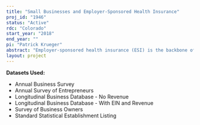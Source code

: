 ```yaml
---
title: "Small Businesses and Employer-Sponsored Health Insurance"
proj_id: "1946"
status: "Active"
rdc: "Colorado"
start_year: "2018"
end_year: ""
pi: "Patrick Krueger"
abstract: "Employer-sponsored health insurance (ESI) is the backbone of coverage and health care in the United States. Yet, there has been a substantial decline in employers offering health insurance, especially among small businesses, over the past 20 years. These small businesses occupy an especially important position in the employment of racial/ethnic minorities, and thus lower rates of ESI provision for small businesses may help explain the lower rates of health coverage among disadvantaged groups. However, not all small businesses fail to provide ESI, and researchers have failed to examine the potential impacts of business owner and community demographics, which may play an important role in explaining ESI coverage. By combining data from the Survey of Business Owners, Annual Survey of Entrepreneurs, and Annual Business Survey, we are able to examine ESI provision among small businesses by employer race/ethnicity, employer nativity, and the race/ethnic composition of the surrounding geographic area. "
layout: project
---
```


**Datasets Used:**

  - Annual Business Survey 
  - Annual Survey of Entrepreneurs 
  - Longitudinal Business Database - No Revenue 
  - Longitudinal Business Database - With EIN and Revenue 
  - Survey of Business Owners 
  - Standard Statistical Establishment Listing 

